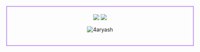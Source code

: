 <div align="center" style="border: 2px solid #BF91F3; padding: 20px; max-width: 600px; margin: 0 auto;">
  <img src="https://i.pinimg.com/originals/a4/b2/cf/a4b2cf52d8ed2e49e10c7eecca6777a3.gif" />
  <img src="https://github-readme-streak-stats.herokuapp.com?user=4aryash&theme=violet-dark&hide_border=true&background=FFFFFF00">
  <p align="center"> <img src="https://komarev.com/ghpvc/?username=4aryash&color=blueviolet" alt="4aryash" /> </p>
</div>
